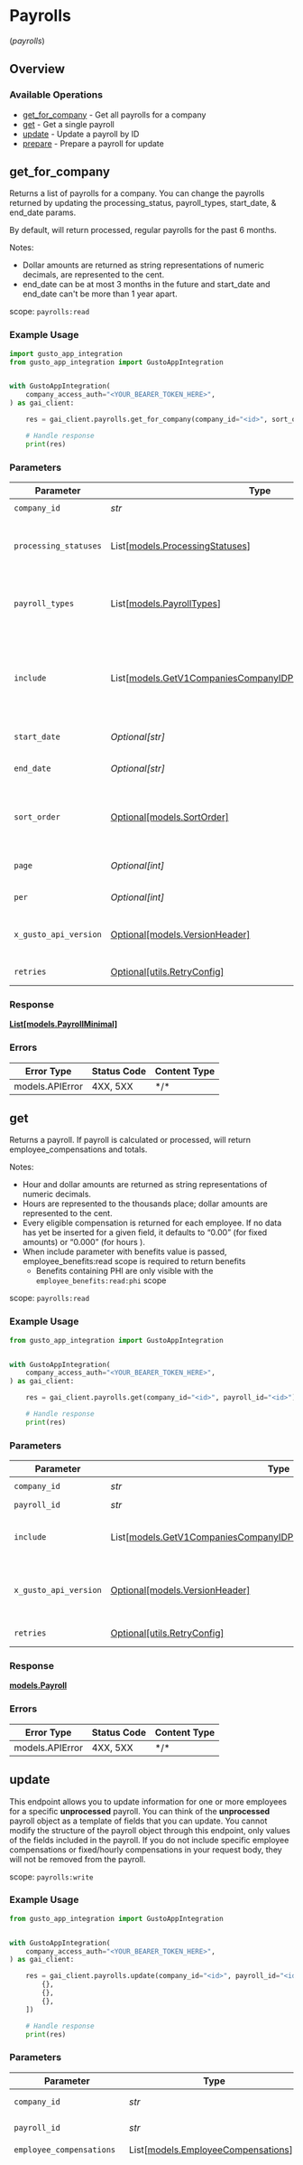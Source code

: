 # Payrolls
(*payrolls*)

## Overview

### Available Operations

* [get_for_company](#get_for_company) - Get all payrolls for a company
* [get](#get) - Get a single payroll
* [update](#update) - Update a payroll by ID
* [prepare](#prepare) - Prepare a payroll for update

## get_for_company

Returns a list of payrolls for a company. You can change the payrolls returned by updating the processing_status, payroll_types, start_date, & end_date params.

By default, will return processed, regular payrolls for the past 6 months.

Notes:
* Dollar amounts are returned as string representations of numeric decimals, are represented to the cent.
* end_date can be at most 3 months in the future and start_date and end_date can't be more than 1 year apart.

scope: `payrolls:read`

### Example Usage

```python
import gusto_app_integration
from gusto_app_integration import GustoAppIntegration


with GustoAppIntegration(
    company_access_auth="<YOUR_BEARER_TOKEN_HERE>",
) as gai_client:

    res = gai_client.payrolls.get_for_company(company_id="<id>", sort_order=gusto_app_integration.SortOrder.ASC)

    # Handle response
    print(res)

```

### Parameters

| Parameter                                                                                                                                                                                                                                                                                            | Type                                                                                                                                                                                                                                                                                                 | Required                                                                                                                                                                                                                                                                                             | Description                                                                                                                                                                                                                                                                                          | Example                                                                                                                                                                                                                                                                                              |
| ---------------------------------------------------------------------------------------------------------------------------------------------------------------------------------------------------------------------------------------------------------------------------------------------------- | ---------------------------------------------------------------------------------------------------------------------------------------------------------------------------------------------------------------------------------------------------------------------------------------------------- | ---------------------------------------------------------------------------------------------------------------------------------------------------------------------------------------------------------------------------------------------------------------------------------------------------- | ---------------------------------------------------------------------------------------------------------------------------------------------------------------------------------------------------------------------------------------------------------------------------------------------------- | ---------------------------------------------------------------------------------------------------------------------------------------------------------------------------------------------------------------------------------------------------------------------------------------------------- |
| `company_id`                                                                                                                                                                                                                                                                                         | *str*                                                                                                                                                                                                                                                                                                | :heavy_check_mark:                                                                                                                                                                                                                                                                                   | The UUID of the company                                                                                                                                                                                                                                                                              |                                                                                                                                                                                                                                                                                                      |
| `processing_statuses`                                                                                                                                                                                                                                                                                | List[[models.ProcessingStatuses](../../models/processingstatuses.md)]                                                                                                                                                                                                                                | :heavy_minus_sign:                                                                                                                                                                                                                                                                                   | Whether to include processed and/or unprocessed payrolls in the response, defaults to processed, for multiple attributes comma separate the values, i.e. `?processing_statuses=processed,unprocessed`                                                                                                |                                                                                                                                                                                                                                                                                                      |
| `payroll_types`                                                                                                                                                                                                                                                                                      | List[[models.PayrollTypes](../../models/payrolltypes.md)]                                                                                                                                                                                                                                            | :heavy_minus_sign:                                                                                                                                                                                                                                                                                   | Whether to include regular and/or off_cycle payrolls in the response, defaults to regular, for multiple attributes comma separate the values, i.e. `?payroll_types=regular,off_cycle`                                                                                                                |                                                                                                                                                                                                                                                                                                      |
| `include`                                                                                                                                                                                                                                                                                            | List[[models.GetV1CompaniesCompanyIDPayrollsQueryParamInclude](../../models/getv1companiescompanyidpayrollsqueryparaminclude.md)]                                                                                                                                                                    | :heavy_minus_sign:                                                                                                                                                                                                                                                                                   | Include the requested attribute in the response. The risk_blockers option will include submission_blockers and credit_blockers if applicable. In v2023-04-01 totals are no longer included by default. For multiple attributes comma separate the values, i.e. `?include=totals,payroll_status_meta` |                                                                                                                                                                                                                                                                                                      |
| `start_date`                                                                                                                                                                                                                                                                                         | *Optional[str]*                                                                                                                                                                                                                                                                                      | :heavy_minus_sign:                                                                                                                                                                                                                                                                                   | Return payrolls whose pay period is after the start date                                                                                                                                                                                                                                             |                                                                                                                                                                                                                                                                                                      |
| `end_date`                                                                                                                                                                                                                                                                                           | *Optional[str]*                                                                                                                                                                                                                                                                                      | :heavy_minus_sign:                                                                                                                                                                                                                                                                                   | Return payrolls whose pay period is before the end date. If left empty, defaults to today's date.                                                                                                                                                                                                    |                                                                                                                                                                                                                                                                                                      |
| `sort_order`                                                                                                                                                                                                                                                                                         | [Optional[models.SortOrder]](../../models/sortorder.md)                                                                                                                                                                                                                                              | :heavy_minus_sign:                                                                                                                                                                                                                                                                                   | A string indicating whether to sort resulting events in ascending (asc) or descending (desc) chronological order. Events are sorted by their `timestamp`. Defaults to asc if left empty.                                                                                                             | asc                                                                                                                                                                                                                                                                                                  |
| `page`                                                                                                                                                                                                                                                                                               | *Optional[int]*                                                                                                                                                                                                                                                                                      | :heavy_minus_sign:                                                                                                                                                                                                                                                                                   | The page that is requested. When unspecified, will load all objects unless endpoint forces pagination.                                                                                                                                                                                               |                                                                                                                                                                                                                                                                                                      |
| `per`                                                                                                                                                                                                                                                                                                | *Optional[int]*                                                                                                                                                                                                                                                                                      | :heavy_minus_sign:                                                                                                                                                                                                                                                                                   | Number of objects per page. For majority of endpoints will default to 25                                                                                                                                                                                                                             |                                                                                                                                                                                                                                                                                                      |
| `x_gusto_api_version`                                                                                                                                                                                                                                                                                | [Optional[models.VersionHeader]](../../models/versionheader.md)                                                                                                                                                                                                                                      | :heavy_minus_sign:                                                                                                                                                                                                                                                                                   | Determines the date-based API version associated with your API call. If none is provided, your application's [minimum API version](https://docs.gusto.com/embedded-payroll/docs/api-versioning#minimum-api-version) is used.                                                                         |                                                                                                                                                                                                                                                                                                      |
| `retries`                                                                                                                                                                                                                                                                                            | [Optional[utils.RetryConfig]](../../models/utils/retryconfig.md)                                                                                                                                                                                                                                     | :heavy_minus_sign:                                                                                                                                                                                                                                                                                   | Configuration to override the default retry behavior of the client.                                                                                                                                                                                                                                  |                                                                                                                                                                                                                                                                                                      |

### Response

**[List[models.PayrollMinimal]](../../models/.md)**

### Errors

| Error Type      | Status Code     | Content Type    |
| --------------- | --------------- | --------------- |
| models.APIError | 4XX, 5XX        | \*/\*           |

## get

Returns a payroll. If payroll is calculated or processed, will return employee_compensations and totals.

Notes:
* Hour and dollar amounts are returned as string representations of numeric decimals.
* Hours are represented to the thousands place; dollar amounts are represented to the cent.
* Every eligible compensation is returned for each employee. If no data has yet be inserted for a given field, it defaults to “0.00” (for fixed amounts) or “0.000” (for hours ).
* When include parameter with benefits value is passed, employee_benefits:read scope is required to return benefits
  * Benefits containing PHI are only visible with the `employee_benefits:read:phi` scope

scope: `payrolls:read`

### Example Usage

```python
from gusto_app_integration import GustoAppIntegration


with GustoAppIntegration(
    company_access_auth="<YOUR_BEARER_TOKEN_HERE>",
) as gai_client:

    res = gai_client.payrolls.get(company_id="<id>", payroll_id="<id>")

    # Handle response
    print(res)

```

### Parameters

| Parameter                                                                                                                                                                                                                    | Type                                                                                                                                                                                                                         | Required                                                                                                                                                                                                                     | Description                                                                                                                                                                                                                  |
| ---------------------------------------------------------------------------------------------------------------------------------------------------------------------------------------------------------------------------- | ---------------------------------------------------------------------------------------------------------------------------------------------------------------------------------------------------------------------------- | ---------------------------------------------------------------------------------------------------------------------------------------------------------------------------------------------------------------------------- | ---------------------------------------------------------------------------------------------------------------------------------------------------------------------------------------------------------------------------- |
| `company_id`                                                                                                                                                                                                                 | *str*                                                                                                                                                                                                                        | :heavy_check_mark:                                                                                                                                                                                                           | The UUID of the company                                                                                                                                                                                                      |
| `payroll_id`                                                                                                                                                                                                                 | *str*                                                                                                                                                                                                                        | :heavy_check_mark:                                                                                                                                                                                                           | The UUID of the payroll                                                                                                                                                                                                      |
| `include`                                                                                                                                                                                                                    | List[[models.GetV1CompaniesCompanyIDPayrollsPayrollIDQueryParamInclude](../../models/getv1companiescompanyidpayrollspayrollidqueryparaminclude.md)]                                                                          | :heavy_minus_sign:                                                                                                                                                                                                           | Include the requested attribute in the response, for multiple attributes comma separate the values, i.e. `?include=benefits,deductions,taxes`                                                                                |
| `x_gusto_api_version`                                                                                                                                                                                                        | [Optional[models.VersionHeader]](../../models/versionheader.md)                                                                                                                                                              | :heavy_minus_sign:                                                                                                                                                                                                           | Determines the date-based API version associated with your API call. If none is provided, your application's [minimum API version](https://docs.gusto.com/embedded-payroll/docs/api-versioning#minimum-api-version) is used. |
| `retries`                                                                                                                                                                                                                    | [Optional[utils.RetryConfig]](../../models/utils/retryconfig.md)                                                                                                                                                             | :heavy_minus_sign:                                                                                                                                                                                                           | Configuration to override the default retry behavior of the client.                                                                                                                                                          |

### Response

**[models.Payroll](../../models/payroll.md)**

### Errors

| Error Type      | Status Code     | Content Type    |
| --------------- | --------------- | --------------- |
| models.APIError | 4XX, 5XX        | \*/\*           |

## update

This endpoint allows you to update information for one or more employees for a specific **unprocessed** payroll.  You can think of the **unprocessed**
payroll object as a template of fields that you can update.  You cannot modify the structure of the payroll object through this endpoint, only values
of the fields included in the payroll.  If you do not include specific employee compensations or fixed/hourly compensations in your request body, they
will not be removed from the payroll.

scope: `payrolls:write`

### Example Usage

```python
from gusto_app_integration import GustoAppIntegration


with GustoAppIntegration(
    company_access_auth="<YOUR_BEARER_TOKEN_HERE>",
) as gai_client:

    res = gai_client.payrolls.update(company_id="<id>", payroll_id="<id>", employee_compensations=[
        {},
        {},
        {},
    ])

    # Handle response
    print(res)

```

### Parameters

| Parameter                                                                                                                                                                                                                                                                                                                             | Type                                                                                                                                                                                                                                                                                                                                  | Required                                                                                                                                                                                                                                                                                                                              | Description                                                                                                                                                                                                                                                                                                                           |
| ------------------------------------------------------------------------------------------------------------------------------------------------------------------------------------------------------------------------------------------------------------------------------------------------------------------------------------- | ------------------------------------------------------------------------------------------------------------------------------------------------------------------------------------------------------------------------------------------------------------------------------------------------------------------------------------- | ------------------------------------------------------------------------------------------------------------------------------------------------------------------------------------------------------------------------------------------------------------------------------------------------------------------------------------- | ------------------------------------------------------------------------------------------------------------------------------------------------------------------------------------------------------------------------------------------------------------------------------------------------------------------------------------- |
| `company_id`                                                                                                                                                                                                                                                                                                                          | *str*                                                                                                                                                                                                                                                                                                                                 | :heavy_check_mark:                                                                                                                                                                                                                                                                                                                    | The UUID of the company                                                                                                                                                                                                                                                                                                               |
| `payroll_id`                                                                                                                                                                                                                                                                                                                          | *str*                                                                                                                                                                                                                                                                                                                                 | :heavy_check_mark:                                                                                                                                                                                                                                                                                                                    | The UUID of the payroll                                                                                                                                                                                                                                                                                                               |
| `employee_compensations`                                                                                                                                                                                                                                                                                                              | List[[models.EmployeeCompensations](../../models/employeecompensations.md)]                                                                                                                                                                                                                                                           | :heavy_check_mark:                                                                                                                                                                                                                                                                                                                    | N/A                                                                                                                                                                                                                                                                                                                                   |
| `x_gusto_api_version`                                                                                                                                                                                                                                                                                                                 | [Optional[models.VersionHeader]](../../models/versionheader.md)                                                                                                                                                                                                                                                                       | :heavy_minus_sign:                                                                                                                                                                                                                                                                                                                    | Determines the date-based API version associated with your API call. If none is provided, your application's [minimum API version](https://docs.gusto.com/embedded-payroll/docs/api-versioning#minimum-api-version) is used.                                                                                                          |
| `withholding_pay_period`                                                                                                                                                                                                                                                                                                              | [Optional[models.WithholdingPayPeriod]](../../models/withholdingpayperiod.md)                                                                                                                                                                                                                                                         | :heavy_minus_sign:                                                                                                                                                                                                                                                                                                                    | The payment schedule tax rate the payroll is based on. Only relevant for off-cycle payrolls.                                                                                                                                                                                                                                          |
| `skip_regular_deductions`                                                                                                                                                                                                                                                                                                             | *Optional[bool]*                                                                                                                                                                                                                                                                                                                      | :heavy_minus_sign:                                                                                                                                                                                                                                                                                                                    | Block regular deductions and contributions for this payroll. Only relevant for off-cycle payrolls.                                                                                                                                                                                                                                    |
| `fixed_withholding_rate`                                                                                                                                                                                                                                                                                                              | *Optional[bool]*                                                                                                                                                                                                                                                                                                                      | :heavy_minus_sign:                                                                                                                                                                                                                                                                                                                    | Enable taxes to be withheld at the IRS's required rate of 22% for federal income taxes. State income taxes will be taxed at the state's supplemental tax rate. Otherwise, we'll sum the entirety of the employee's wages and withhold taxes on the entire amount at the rate for regular wages. Only relevant for off-cycle payrolls. |
| `retries`                                                                                                                                                                                                                                                                                                                             | [Optional[utils.RetryConfig]](../../models/utils/retryconfig.md)                                                                                                                                                                                                                                                                      | :heavy_minus_sign:                                                                                                                                                                                                                                                                                                                    | Configuration to override the default retry behavior of the client.                                                                                                                                                                                                                                                                   |

### Response

**[models.PayrollPrepared](../../models/payrollprepared.md)**

### Errors

| Error Type                            | Status Code                           | Content Type                          |
| ------------------------------------- | ------------------------------------- | ------------------------------------- |
| models.UnprocessableEntityErrorObject | 422                                   | application/json                      |
| models.APIError                       | 4XX, 5XX                              | \*/\*                                 |

## prepare

This endpoint will build the payroll and get it ready for making updates. This includes adding/removing eligible employees from the Payroll and updating the check_date, payroll_deadline, and payroll_status_meta dates & times.

Notes:
 * Will null out calculated_at & totals if a payroll has already been calculated.
 * Will return the version param used for updating the payroll

scope: `payrolls:write`

### Example Usage

```python
from gusto_app_integration import GustoAppIntegration


with GustoAppIntegration(
    company_access_auth="<YOUR_BEARER_TOKEN_HERE>",
) as gai_client:

    res = gai_client.payrolls.prepare(company_id="<id>", payroll_id="<id>")

    # Handle response
    print(res)

```

### Parameters

| Parameter                                                                                                                                                                                                                    | Type                                                                                                                                                                                                                         | Required                                                                                                                                                                                                                     | Description                                                                                                                                                                                                                  |
| ---------------------------------------------------------------------------------------------------------------------------------------------------------------------------------------------------------------------------- | ---------------------------------------------------------------------------------------------------------------------------------------------------------------------------------------------------------------------------- | ---------------------------------------------------------------------------------------------------------------------------------------------------------------------------------------------------------------------------- | ---------------------------------------------------------------------------------------------------------------------------------------------------------------------------------------------------------------------------- |
| `company_id`                                                                                                                                                                                                                 | *str*                                                                                                                                                                                                                        | :heavy_check_mark:                                                                                                                                                                                                           | The UUID of the company                                                                                                                                                                                                      |
| `payroll_id`                                                                                                                                                                                                                 | *str*                                                                                                                                                                                                                        | :heavy_check_mark:                                                                                                                                                                                                           | The UUID of the payroll                                                                                                                                                                                                      |
| `x_gusto_api_version`                                                                                                                                                                                                        | [Optional[models.VersionHeader]](../../models/versionheader.md)                                                                                                                                                              | :heavy_minus_sign:                                                                                                                                                                                                           | Determines the date-based API version associated with your API call. If none is provided, your application's [minimum API version](https://docs.gusto.com/embedded-payroll/docs/api-versioning#minimum-api-version) is used. |
| `retries`                                                                                                                                                                                                                    | [Optional[utils.RetryConfig]](../../models/utils/retryconfig.md)                                                                                                                                                             | :heavy_minus_sign:                                                                                                                                                                                                           | Configuration to override the default retry behavior of the client.                                                                                                                                                          |

### Response

**[models.PayrollPrepared](../../models/payrollprepared.md)**

### Errors

| Error Type      | Status Code     | Content Type    |
| --------------- | --------------- | --------------- |
| models.APIError | 4XX, 5XX        | \*/\*           |